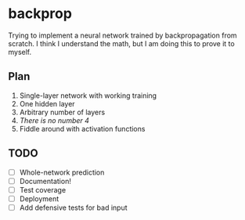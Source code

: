 # backprop

Trying to implement a neural network trained by backpropagation from scratch. 
I think I understand the math, but I am doing this to prove it to myself.

## Plan

1. Single-layer network with working training
2. One hidden layer
3. Arbitrary number of layers
4. *There is no number 4*
5. Fiddle around with activation functions

## TODO

- [ ] Whole-network prediction
- [ ] Documentation!
- [ ] Test coverage
- [ ] Deployment
- [ ] Add defensive tests for bad input
